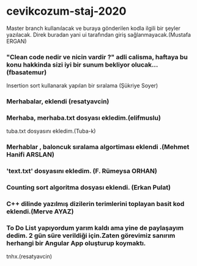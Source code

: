 # cevikcozum-staj-2020

Master branch kullanılacak ve buraya gönderilen kodla ilgili bir şeyler yazılacak. Direk buradan yani ui tarafından giriş sağlanmayacak.(Mustafa ERGAN)

### "Clean code nedir ve nicin vardir ?" adli calisma, haftaya bu konu hakkinda sizi iyi bir sunum bekliyor olucak... (fbasatemur)
Insertion sort kullanarak yapılan bir sıralama (Şükriye Soyer)


### Merhabalar, eklendi (resatyavcin)

### Merhaba, merhaba.txt dosyası ekledim.(elifmuslu)

tuba.txt dosyasını ekledim.(Tuba-k)
### Merhablar , baloncuk sıralama algortiması eklendi .(Mehmet Hanifi ARSLAN) 
### 'text.txt' dosyasını ekledim. (F. Rümeysa ORHAN)
### Counting sort algoritma dosyası eklendi. (Erkan Pulat)

### C++ dilinde yazılmış dizilerin terimlerini toplayan basit kod eklendi.(Merve AYAZ)


### To Do List yapıyordum yarım kaldı ama yine de paylaşayım dedim. 2 gün süre verildiği için.Zaten görevimiz sanırım herhangi bir Angular App oluşturup koymaktı.
tnhx.(resatyavcin)
